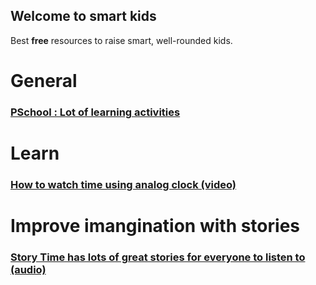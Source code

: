 ## Welcome to smart kids

Best **free** resources to raise smart, well-rounded kids.

# General
### [PSchool : Lot of learning activities](https://pschool.in/)
# Learn 
### [How to watch time using analog clock (video)](https://www.youtube.com/watch?v=bZY8WNMRcQ8 )
# Improve imangination with stories
### [Story Time has lots of great stories for everyone to listen to (audio)](https://bedtime.fm/storytime)


